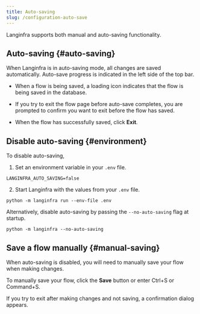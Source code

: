 ```yaml
---
title: Auto-saving
slug: /configuration-auto-save
---
```


Langinfra supports both manual and auto-saving functionality.

## Auto-saving {#auto-saving}

When Langinfra is in auto-saving mode, all changes are saved automatically. Auto-save progress is indicated in the left side of the top bar.

* When a flow is being saved, a loading icon indicates that the flow is being saved in the database.

* If you try to exit the flow page before auto-save completes, you are prompted to confirm you want to exit before the flow has saved.

* When the flow has successfully saved, click **Exit**.

## Disable auto-saving {#environment}

To disable auto-saving,

1. Set an environment variable in your `.env` file.

```env
LANGINFRA_AUTO_SAVING=false
```

2. Start Langinfra with the values from your `.env` file.

```shell
python -m langinfra run --env-file .env
```

Alternatively, disable auto-saving by passing the `--no-auto-saving` flag at startup.

```shell
python -m langinfra --no-auto-saving
```

## Save a flow manually {#manual-saving}

When auto-saving is disabled, you will need to manually save your flow when making changes.

To manually save your flow, click the **Save** button or enter Ctrl+S or Command+S.

If you try to exit after making changes and not saving, a confirmation dialog appears.

